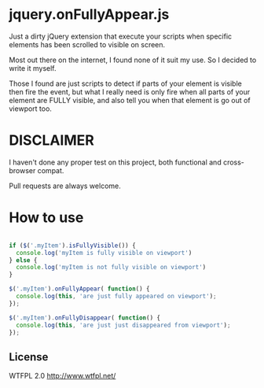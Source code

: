 # jquery.onFullyAppear.js

Just a dirty jQuery extension that execute your scripts when specific elements has been scrolled to visible on screen.

Most out there on the internet, I found none of it suit my use. So I decided to write it myself.

Those I found are just scripts to detect if parts of your element is visible then fire the event, but what I really need is only fire when all parts of your element are FULLY visible, and also tell you when that element is go out of viewport too.

# DISCLAIMER
I haven't done any proper test on this project, both functional and cross-browser compat.

Pull requests are always welcome.

# How to use

```javascript

if ($('.myItem').isFullyVisible()) {
  console.log('myItem is fully visible on viewport')
} else {
  console.log('myItem is not fully visible on viewport')
}

$('.myItem').onFullyAppear( function() {
  console.log(this, 'are just fully appeared on viewport');
});

$('.myItem').onFullyDisappear( function() {
  console.log(this, 'are just just disappeared from viewport');
});

```

## License
WTFPL 2.0 http://www.wtfpl.net/
